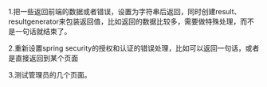 1.把一些返回前端的数据或者错误，设置为字符串后返回，同时创建result、resultgenerator来包装返回值，比如返回的数据比较多，需要做特殊处理，而不是一句话就结束了。

2.重新设置spring security的授权和认证的错误处理，比如可以返回一句话，或者是直接返回到某个页面

3.测试管理员的几个页面。


